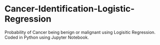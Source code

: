 # Cancer-Identification-Logistic-Regression
Probability of Cancer being benign or malignant using Logisitic Regression. Coded in Python using Jupyter Notebook.

